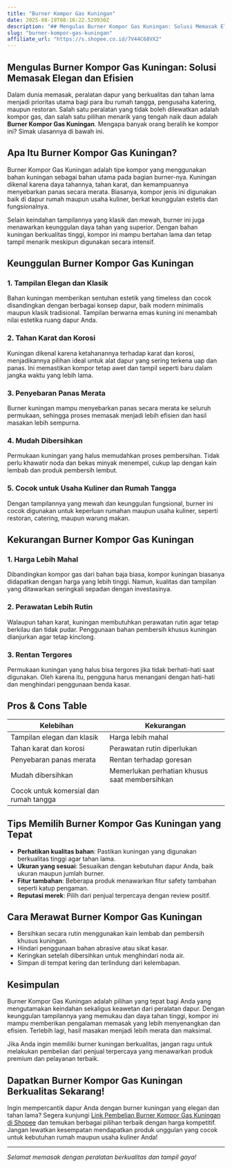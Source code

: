 ```yaml
---
title: "Burner Kompor Gas Kuningan"
date: 2025-08-19T08:16:22.529930Z
description: "## Mengulas Burner Kompor Gas Kuningan: Solusi Memasak Elegan dan Efisien..."
slug: "burner-kompor-gas-kuningan"
affiliate_url: "https://s.shopee.co.id/7V44C68VX2"
---
```

## Mengulas Burner Kompor Gas Kuningan: Solusi Memasak Elegan dan Efisien

Dalam dunia memasak, peralatan dapur yang berkualitas dan tahan lama menjadi prioritas utama bagi para ibu rumah tangga, pengusaha katering, maupun restoran. Salah satu peralatan yang tidak boleh dilewatkan adalah kompor gas, dan salah satu pilihan menarik yang tengah naik daun adalah **Burner Kompor Gas Kuningan**. Mengapa banyak orang beralih ke kompor ini? Simak ulasannya di bawah ini.

## Apa Itu Burner Kompor Gas Kuningan?

Burner Kompor Gas Kuningan adalah tipe kompor yang menggunakan bahan kuningan sebagai bahan utama pada bagian burner-nya. Kuningan dikenal karena daya tahannya, tahan karat, dan kemampuannya menyebarkan panas secara merata. Biasanya, kompor jenis ini digunakan baik di dapur rumah maupun usaha kuliner, berkat keunggulan estetis dan fungsionalnya.

Selain keindahan tampilannya yang klasik dan mewah, burner ini juga menawarkan keunggulan daya tahan yang superior. Dengan bahan kuningan berkualitas tinggi, kompor ini mampu bertahan lama dan tetap tampil menarik meskipun digunakan secara intensif.

## Keunggulan Burner Kompor Gas Kuningan

### 1. Tampilan Elegan dan Klasik
Bahan kuningan memberikan sentuhan estetik yang timeless dan cocok disandingkan dengan berbagai konsep dapur, baik modern minimalis maupun klasik tradisional. Tampilan berwarna emas kuning ini menambah nilai estetika ruang dapur Anda.

### 2. Tahan Karat dan Korosi
Kuningan dikenal karena ketahanannya terhadap karat dan korosi, menjadikannya pilihan ideal untuk alat dapur yang sering terkena uap dan panas. Ini memastikan kompor tetap awet dan tampil seperti baru dalam jangka waktu yang lebih lama.

### 3. Penyebaran Panas Merata
Burner kuningan mampu menyebarkan panas secara merata ke seluruh permukaan, sehingga proses memasak menjadi lebih efisien dan hasil masakan lebih sempurna.

### 4. Mudah Dibersihkan
Permukaan kuningan yang halus memudahkan proses pembersihan. Tidak perlu khawatir noda dan bekas minyak menempel, cukup lap dengan kain lembab dan produk pembersih lembut.

### 5. Cocok untuk Usaha Kuliner dan Rumah Tangga
Dengan tampilannya yang mewah dan keunggulan fungsional, burner ini cocok digunakan untuk keperluan rumahan maupun usaha kuliner, seperti restoran, catering, maupun warung makan.

## Kekurangan Burner Kompor Gas Kuningan

### 1. Harga Lebih Mahal
Dibandingkan kompor gas dari bahan baja biasa, kompor kuningan biasanya didapatkan dengan harga yang lebih tinggi. Namun, kualitas dan tampilan yang ditawarkan seringkali sepadan dengan investasinya.

### 2. Perawatan Lebih Rutin
Walaupun tahan karat, kuningan membutuhkan perawatan rutin agar tetap berkilau dan tidak pudar. Penggunaan bahan pembersih khusus kuningan dianjurkan agar tetap kinclong.

### 3. Rentan Tergores
Permukaan kuningan yang halus bisa tergores jika tidak berhati-hati saat digunakan. Oleh karena itu, pengguna harus menangani dengan hati-hati dan menghindari penggunaan benda kasar.

## Pros & Cons Table

| Kelebihan                        | Kekurangan                         |
|----------------------------------|-----------------------------------|
| Tampilan elegan dan klasik     | Harga lebih mahal               |
| Tahan karat dan korosi        | Perawatan rutin diperlukan     |
| Penyebaran panas merata       | Rentan terhadap goresan        |
| Mudah dibersihkan             | Memerlukan perhatian khusus saat membersihkan |
| Cocok untuk komersial dan rumah tangga |                                   |

## Tips Memilih Burner Kompor Gas Kuningan yang Tepat

- **Perhatikan kualitas bahan**: Pastikan kuningan yang digunakan berkualitas tinggi agar tahan lama.
- **Ukuran yang sesuai**: Sesuaikan dengan kebutuhan dapur Anda, baik ukuran maupun jumlah burner.
- **Fitur tambahan**: Beberapa produk menawarkan fitur safety tambahan seperti katup pengaman.
- **Reputasi merek**: Pilih dari penjual terpercaya dengan review positif.

## Cara Merawat Burner Kompor Gas Kuningan

- Bersihkan secara rutin menggunakan kain lembab dan pembersih khusus kuningan.
- Hindari penggunaan bahan abrasive atau sikat kasar.
- Keringkan setelah dibersihkan untuk menghindari noda air.
- Simpan di tempat kering dan terlindung dari kelembapan.

## Kesimpulan

Burner Kompor Gas Kuningan adalah pilihan yang tepat bagi Anda yang mengutamakan keindahan sekaligus keawetan dari peralatan dapur. Dengan keunggulan tampilannya yang memukau dan daya tahan tinggi, kompor ini mampu memberikan pengalaman memasak yang lebih menyenangkan dan efisien. Terlebih lagi, hasil masakan menjadi lebih merata dan maksimal.

Jika Anda ingin memiliki burner kuningan berkualitas, jangan ragu untuk melakukan pembelian dari penjual terpercaya yang menawarkan produk premium dan pelayanan terbaik.

## Dapatkan Burner Kompor Gas Kuningan Berkualitas Sekarang!

Ingin mempercantik dapur Anda dengan burner kuningan yang elegan dan tahan lama? Segera kunjungi [Link Pembelian Burner Kompor Gas Kuningan di Shopee](https://s.shopee.co.id/7V44C68VX2) dan temukan berbagai pilihan terbaik dengan harga kompetitif. Jangan lewatkan kesempatan mendapatkan produk unggulan yang cocok untuk kebutuhan rumah maupun usaha kuliner Anda!

---

*Selamat memasak dengan peralatan berkualitas dan tampil gaya!*
